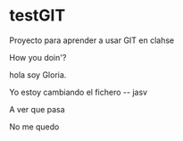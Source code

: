 # testGIT
Proyecto para aprender a usar GIT en clahse

How you doin'?

hola soy Gloria.

Yo estoy cambiando el fichero -- jasv

A ver que pasa

No me quedo
